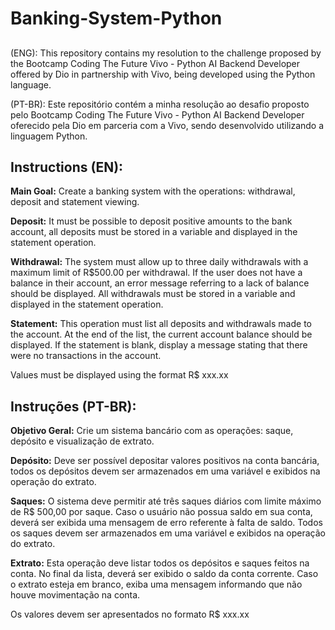# Banking-System-Python

##
(ENG): This repository contains my resolution to the challenge proposed by the Bootcamp Coding The Future Vivo - Python AI Backend Developer offered by Dio in partnership with Vivo, being developed using the Python language.

(PT-BR): Este repositório contém a minha resolução ao desafio proposto pelo Bootcamp Coding The Future Vivo - Python AI Backend Developer oferecido pela Dio em parceria com a Vivo, sendo desenvolvido utilizando a linguagem Python.

## Instructions (EN):

**Main Goal:** Create a banking system with the operations: withdrawal, deposit and statement viewing. 

**Deposit:** It must be possible to deposit positive amounts to the bank account, all deposits must be stored in a variable and displayed in the statement operation. 

**Withdrawal:** The system must allow up to three daily withdrawals with a maximum limit of R$500.00 per withdrawal. If the user does not have a balance in their account, an error message referring to a lack of balance should be displayed. All withdrawals must be stored in a variable and displayed in the statement operation.

**Statement:** This operation must list all deposits and withdrawals made to the account. At the end of the list, the current account balance should be displayed. If the statement is blank, display a message stating that there were no transactions in the account.

Values must be displayed using the format R$ xxx.xx

## Instruções (PT-BR):

**Objetivo Geral:** Crie um sistema bancário com as operações: saque, depósito e visualização de extrato.

**Depósito:** Deve ser possível depositar valores positivos na conta bancária, todos os depósitos devem ser armazenados em uma variável e exibidos na operação do extrato.

**Saques:** O sistema deve permitir até três saques diários com limite máximo de R$ 500,00 por saque. Caso o usuário não possua saldo em sua conta, deverá ser exibida uma mensagem de erro referente à falta de saldo. Todos os saques devem ser armazenados em uma variável e exibidos na operação do extrato.

**Extrato:** Esta operação deve listar todos os depósitos e saques feitos na conta. No final da lista, deverá ser exibido o saldo da conta corrente. Caso o extrato esteja em branco, exiba uma mensagem informando que não houve movimentação na conta.

Os valores devem ser apresentados no formato R$ xxx.xx
